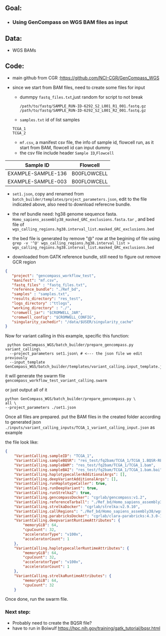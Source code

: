 ## Goal:

- ### Using GenCompass on WGS BAM files as input

## Data: 

- WGS BAMs

## Code:

- main github from CGR :https://github.com/NCI-CGR/GenCompass_WGS

- since we start from BAM files, need to create some files for input

  - dummpy `fastq_files.txt`,just random for script to not break

 
    ```
    /path/to/fastq/SAMPLE_RUN-ID-6292_S2_L001_R1_001.fastq.gz
    /path/to/fastq/SAMPLE_RUN-ID-6292_S2_L001_R2_001.fastq.gz
    ```

  - `samples.txt` id of list samples
     
  ```
  TCGA_1
  TCGA_2
  ```

  - `mf.csv`, a manifest csv file, the info of sample id, flowcell run, as it start from BAM, flowcell id can input dummy
  - the csv file include header `Sample ID`,`Flowcell`
    
Sample ID|Flowcell|
---------|--------|
EXAMPLE-SAMPLE-136|B00FLOWCELL|
EXAMPLE-SAMPLE-003|B00FLOWCELL|

  - `set1.json`, copy and renamed from `batch_builder/templates/project_parameters.json`, edit to the file indicated above, also need to download referecne bundle.
    
  - the ref bundle need: hg38 genome sequence fasta. `Homo_sapiens_assembly38_masked_GRC_exclusions.fasta.tar` , and bed file of `wgs_calling_regions.hg38.interval_list.masked_GRC_exclusions.bed`
    
  - the bed file is generated by remove "@" row at the begining of file using `grep -v '^@' wgs_calling_regions.hg38.interval_list > wgs_calling_regions.hg38.interval_list.masked_GRC_exclusions.bed`
    
  - downloaded from GATK reference bundle, still need to figure out remove GCR region

 ```json
{
    "project": "gencompass_workflow_test",
    "manifest": "mf.csv",
    "fastq_files" : "fastq_files.txt",
    "reference_bundle": "./Ref_bd",
    "samples" : "samples.txt",
    "results_directory": "res_test",
    "logs_directory" :"ttlogs",
    "working_directory" : "./",
    "cromwell_jar": "$CROMWELL_JAR",
    "cromwell_config": "$CROMWELL_CONFIG",
    "singularity_cachedir": "/data/$USER/singularity_cache"
}
```
Now for variant calling in this example, specific this function:

```
 python GenCompass_WGS/batch_builder/prepare_gencompass.py variant_calling\
  --project_parameters set1.json\ # <--- the json file we edit previously
  --input_template GenCompass_WGS/batch_builder/templates/variant_calling.input_template.json 

```

it will generate the swarm file `gencompass_workflow_test_variant_calling.swarm`

or just output all of it 


```
python GenCompass_WGS/batch_builder/prepare_gencompass.py \
all \
--project_parameters ./set1.json
```

Once all files are prepared. put the BAM files in the created folder according to generated json `./inputs/variant_calling_inputs/TCGA_1_variant_calling_input.json` as example

the file look like: 

```json
{
    "VariantCalling.sampleID": "TCGA_1",
    "VariantCalling.sampleBQSR": "res_test/fq2bam/TCGA_1/TCGA_1.BQSR-REPORT.txt",
    "VariantCalling.sampleBAM": "res_test/fq2bam/TCGA_1/TCGA_1.bam",
    "VariantCalling.sampleBAI": "res_test/fq2bam/TCGA_1/TCGA_1.bam.bai",
    "VariantCalling.haplotypecallerAdditionalArgs": [],
    "VariantCalling.deepVariantAdditionalArgs": [],
    "VariantCalling.runHaplotypeCaller": true,
    "VariantCalling.runDeepVariant": true,
    "VariantCalling.runStrelka2": true,
    "VariantCalling.gencompassDocker": "cgrlab/gencompass:v1.2",
    "VariantCalling.referenceTarball": "./Ref_bd/Homo_sapiens_assembly38/Homo_sapiens_assembly38_masked_GRC_exclusions.fasta.tar",
    "VariantCalling.strelkaDocker": "cgrlab/strelka:v2.9.10",
    "VariantCalling.callRegions": "./Ref_bd/Homo_sapiens_assembly38/wgs_calling_regions.hg38.interval_list.masked_GRC_exclusions.bed",
    "VariantCalling.parabricksDocker": "cgrlab/clara-parabricks:4.3.0-1",
    "VariantCalling.deepvariantRuntimeAttributes": {
        "memoryGiB": 64,
        "cpuCount": 32,
        "acceleratorType": "v100x",
        "acceleratorCount": 1
    },
    "VariantCalling.haplotypecallerRuntimeAttributes": {
        "memoryGiB": 64,
        "cpuCount": 32,
        "acceleratorType": "v100x",
        "acceleratorCount": 1
    },
    "VariantCalling.strelkaRuntimeAttributes": {
        "memoryGiB": 64,
        "cpuCount": 32
    }

```

Once done, run the swarm file. 

### Next step: 

- Probably need to create the BQSR file?
- have to run in Boiwulf
https://hpc.nih.gov/training/gatk_tutorial/bqsr.html



